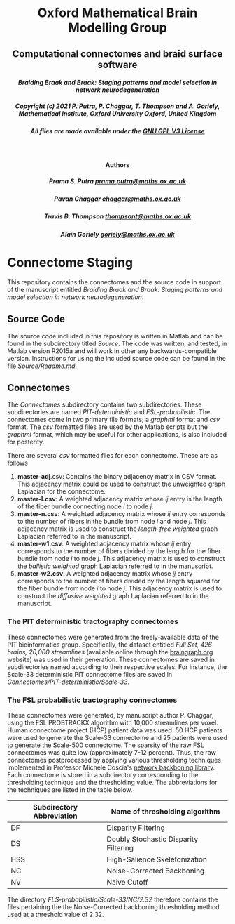 #  <div align = "center"> Oxford Mathematical Brain Modelling Group </div>
## <div align = "center"> Computational connectomes and braid surface software </div>
#### <div align = "center"> <i>Braiding Braak and Braak: Staging patterns and model selection in network neurodegeneration</i> </div>
##### <div align = "center"> Copyright (c) 2021 P. Putra, P. Chaggar, T. Thompson and A. Goriely, Mathematical Institute, Oxford University Oxford, United Kingdom </div>

##### <div align="center"> All files are made available under the [GNU GPL V3 License](https://www.gnu.org/licenses/gpl-3.0.html) </div>
<br>

#### <div align="center"> Authors </div>
##### <div align="center"> Prama S. Putra prama.putra@maths.ox.ac.uk </div>
##### <div align="center"> Pavan Chaggar chaggar@maths.ox.ac.uk </div>
##### <div align="center"> Travis B. Thompson thompsont@maths.ox.ac.uk </div>
##### <div align="center"> Alain Goriely goriely@maths.ox.ac.uk </div>

# Connectome Staging
This repository contains the connectomes and the source code in support of the 
manuscript entitled *Braiding Braak and Braak: Staging patterns and model 
selection in network neurodegeneration*.

## Source Code
The source code included in this repository is written in Matlab and can be found in the subdirectory titled *Source*.  The code was written, and tested, in Matlab version R2015a and will work in other any backwards-compatible version.  Instructions for using the included source code can be found in the file *Source/Readme.md*.  

## Connectomes
The *Connectomes* subdirectory contains two subdirectories.  These 
subdirectories are named *PIT-deterministic* and *FSL-probabilistic*. The 
connectomes come in two primary file formats; a *graphml* format and *csv* 
format.  The *csv* formatted files are used by the Matlab scripts but the 
*graphml* format, which may be useful for other applications, is also 
included for posterity.  

There are several *csv* formatted files for each connectome.  These are as follows

1. **master-adj**.csv: Contains the binary adjacency matrix in CSV format.  This adjacency matrix could be used to construct the unweighted graph Laplacian for the connectome.  
2. **master-l.csv**: A weighted adjacency matrix whose *ij* entry is the length of the fiber bundle connecting node *i* to node *j*.
3. **master-n.csv**: A weighted adjacency matrix whose *ij* entry corresponds to the number of fibers in the bundle from node *i* and node *j*.  This adjacency matrix is used to construct the *length-free weighted* graph Laplacian referred to in the manuscript.
4. **master-w1.csv**: A weighted adjacency matrix whose *ij* entry corresponds to the number of fibers divided by the length for the fiber bundle from node *i* to node *j*.  This adjacency matrix is used to construct the *ballistic weighted* graph Laplacian referred to in the manuscript.
5. **master-w2.csv**: A weighted adjacency matrix whose *ij* entry corresponds to the number of fibers divided by the length squared for the fiber bundle from node *i* to node *j*.  This adjacency matrix is used to construct the *diffusive weighted* graph Laplacian referred to in the manuscript.   


### The PIT deterministic tractography connectomes
These connectomes were generated from the freely-available data of the PIT 
bioinformatics group.  Specifically, the dataset entitled *Full Set, 426 brains, 
20,000 streamlines* (available online through the 
[braingraph.org](https://braingraph.org/cms/download-pit-group-connectomes/) 
website) was used in their generation. These connectomes are saved in subdirectories named according to their respective scales.  For instance, the Scale-33 deterministic PIT connectome files are saved in *Connectomes/PIT-deterministic/Scale-33*.  

### The FSL probabilistic tractography connectomes
These connectomes were generated, by manuscript author P. Chaggar, using the FSL PROBTRACKX algorithm with 10,000 streamlines per voxel.  Human connectome project (HCP) patient data was used.  50 HCP patients were used to generate the Scale-33 connectome and 25 patients were used to generate the Scale-500 connectome.  The sparsity of the raw FSL connectomes was quite low (approximately 7-12 percent). Thus, the raw connectomes postprocessed by applying various thresholding techniques implemented in Professor Michele Coscia's [network backboning library](https://www.michelecoscia.com/?page_id=287).  Each connectome is stored in a subdirectory corresponding to the thresholding technique and the thresholding value.  The abbreviations for the techniques are listed in the table below.

|Subdirectory Abbreviation | Name of thresholding algorithm       |
|--------------------------|--------------------------------------|
|DF                        | Disparity Filtering                  |
|DS                        | Doubly Stochastic Disparity Filtering|
|HSS                       | High-Salience Skeletonization        |
|NC                        | Noise-Corrected Backboning           |
|NV                        | Naive Cutoff                         |

The directory *FLS-probabilistic/Scale-33/NC/2.32* therefore contains the files pertaining the the Noise-Corrected backboning thresholding method used at a threshold value of 2.32. 



